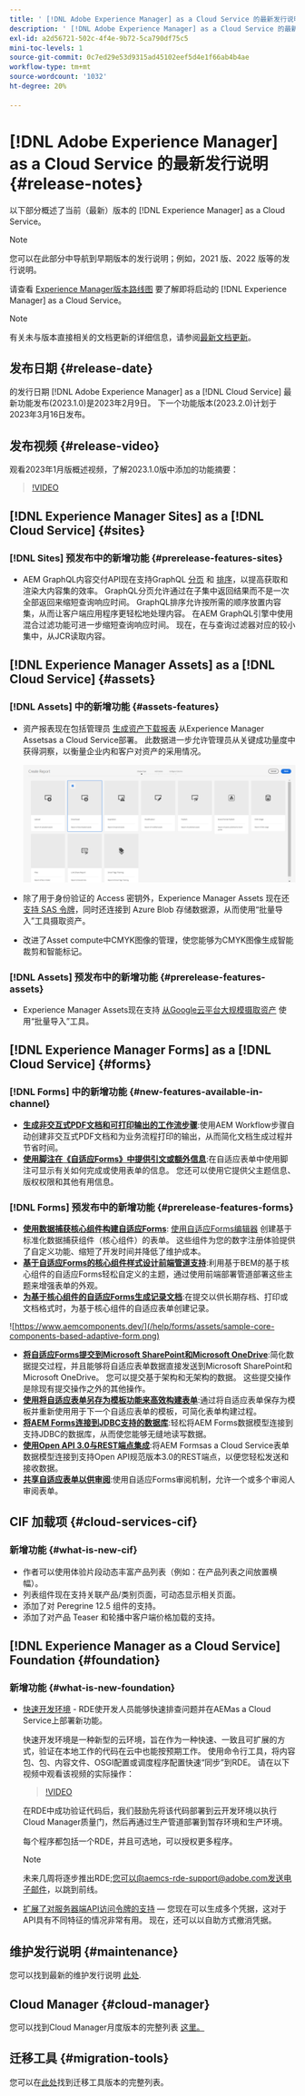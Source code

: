 ```yaml
---
title: ' [!DNL Adobe Experience Manager] as a Cloud Service 的最新发行说明。'
description: ' [!DNL Adobe Experience Manager] as a Cloud Service 的最新发行说明。'
exl-id: a2d56721-502c-4f4e-9b72-5ca790df75c5
mini-toc-levels: 1
source-git-commit: 0c7ed29e53d9315ad45102eef5d4e1f66ab4b4ae
workflow-type: tm+mt
source-wordcount: '1032'
ht-degree: 20%

---
```



# [!DNL Adobe Experience Manager] as a Cloud Service 的最新发行说明 {#release-notes}

以下部分概述了当前（最新）版本的 [!DNL Experience Manager] as a Cloud Service。

>[!NOTE]
>
>您可以在此部分中导航到早期版本的发行说明；例如，2021 版、2022 版等的发行说明。
>
>请查看 [Experience Manager版本路线图](https://experienceleague.adobe.com/docs/experience-manager-release-information/aem-release-updates/update-releases-roadmap.html) 要了解即将启动的 [!DNL Experience Manager] as a Cloud Service。

>[!NOTE]
>
>有关未与版本直接相关的文档更新的详细信息，请参阅[最新文档更新](https://experienceleague.adobe.com/docs/experience-manager-release-information/aem-release-updates/doc-updates/documentation-updates.html)。

## 发布日期 {#release-date}

的发行日期 [!DNL Adobe Experience Manager] as a [!DNL Cloud Service] 最新功能发布(2023.1.0)是2023年2月9日。 下一个功能版本(2023.2.0)计划于2023年3月16日发布。

## 发布视频 {#release-video}

观看2023年1月版概述视频，了解2023.1.0版中添加的功能摘要：

>[!VIDEO](https://video.tv.adobe.com/v/3413479/?quality=12)

## [!DNL Experience Manager Sites] as a [!DNL Cloud Service] {#sites}

### [!DNL Sites] 预发布中的新增功能 {#prerelease-features-sites}

* AEM GraphQL内容交付API现在支持GraphQL [分页](/help/headless/graphql-api/content-fragments.md#paging) 和 [排序](/help/headless/graphql-api/content-fragments.md#sorting)，以提高获取和渲染大内容集的效率。 GraphQL分页允许通过在子集中返回结果而不是一次全部返回来缩短查询响应时间。 GraphQL排序允许按所需的顺序放置内容集，从而让客户端应用程序更轻松地处理内容。  在AEM GraphQL引擎中使用混合过滤功能可进一步缩短查询响应时间。 现在，在与查询过滤器对应的较小集中，从JCR读取内容。

## [!DNL Experience Manager Assets] as a [!DNL Cloud Service] {#assets}

### [!DNL Assets] 中的新增功能 {#assets-features}

* 资产报表现在包括管理员 [生成资产下载报表](/help/assets/asset-reports.md) 从Experience Manager Assetsas a Cloud Service部署。 此数据进一步允许管理员从关键成功量度中获得洞察，以衡量企业内和客户对资产的采用情况。

   ![其他格式的 PDF 演绎版](/help/release-notes/assets/choose_report.png)

* 除了用于身份验证的 Access 密钥外，Experience Manager Assets 现在还[支持 SAS 令牌](/help/assets/add-assets.md#asset-bulk-ingestor)，同时还连接到 Azure Blob 存储数据源，从而使用“批量导入”工具摄取资产。

* 改进了Asset compute中CMYK图像的管理，使您能够为CMYK图像生成智能裁剪和智能标记。

### [!DNL Assets] 预发布中的新增功能 {#prerelease-features-assets}

* Experience Manager Assets现在支持 [从Google云平台大规模摄取资产](/help/assets/add-assets.md#asset-bulk-ingestor) 使用“批量导入”工具。

## [!DNL Experience Manager Forms] as a [!DNL Cloud Service] {#forms}

### [!DNL Forms] 中的新增功能 {#new-features-available-in-channel}

* **[生成非交互式PDF文档和可打印输出的工作流步骤](/help/forms/aem-forms-workflow-step-reference.md)**:使用AEM Workflow步骤自动创建非交互式PDF文档和为业务流程打印的输出，从而简化文档生成过程并节省时间。
* **[使用脚注在《自适应Forms》中提供引文或额外信息](/help/forms/footnotes-richtextsupport.md)**:在自适应表单中使用脚注可显示有关如何完成或使用表单的信息。 您还可以使用它提供父主题信息、版权权限和其他有用信息。

### [!DNL Forms] 预发布中的新增功能 {#prerelease-features-forms}

* **[使用数据捕获核心组件构建自适应Forms](https://experienceleague.adobe.com/docs/experience-manager-core-components/using/adaptive-forms/introduction.html?lang=en)**: [使用自适应Forms编辑器](/help/forms/creating-adaptive-form-core-components.md) 创建基于标准化数据捕获组件（核心组件）的表单。 这些组件为您的数字注册体验提供了自定义功能、缩短了开发时间并降低了维护成本。
* **[基于自适应Forms的核心组件样式设计前端管道支持](/help/forms/using-themes-in-core-components.md)**:利用基于BEM的基于核心组件的自适应Forms轻松自定义的主题，通过使用前端部署管道部署这些主题来增强表单的外观。
* **[为基于核心组件的自适应Forms生成记录文档](/help/forms/generate-document-of-record-core-components.md)**:在提交以供长期存档、打印或文档格式时，为基于核心组件的自适应表单创建记录。

![https://www.aemcomponents.dev/](/help/forms/assets/sample-core-components-based-adaptive-form.png)

* **[将自适应Forms提交到Microsoft SharePoint和Microsoft OneDrive](/help/forms/configuring-submit-actions.md)**:简化数据提交过程，并且能够将自适应表单数据直接发送到Microsoft SharePoint和Microsoft OneDrive。 您可以提交基于架构和无架构的数据。 这些提交操作是除现有提交操作之外的其他操作。
* **[使用将自适应表单另存为模板功能来高效构建表单](/help/forms/template-editor.md#save-an-adaptive-form-as-template-saving-adaptive-form-as-template)**:通过将自适应表单保存为模板并重新使用用于下一个自适应表单的模板，可简化表单构建过程。
* **[将AEM Forms连接到JDBC支持的数据库](/help/forms/configure-data-sources.md#configure-relational-database-configure-relational-database)**:轻松将AEM Forms数据模型连接到支持JDBC的数据库，从而使您能够无缝地读写数据。
* **[使用Open API 3.0与REST端点集成](/help/forms/configure-data-sources.md#configure-restful-services-open-api-specification-version-20-configure-restful-services-swagger-version30)**:将AEM Formsas a Cloud Service表单数据模型连接到支持Open API规范版本3.0的REST端点，以便您轻松发送和接收数据。
* **[共享自适应表单以供审阅](/help/forms/create-reviews-forms.md)**:使用自适应Forms审阅机制，允许一个或多个审阅人审阅表单。


## CIF 加载项 {#cloud-services-cif}

### 新增功能 {#what-is-new-cif}

* 作者可以使用体验片段动态丰富产品列表（例如：在产品列表之间放置横幅）。
* 列表组件现在支持关联产品/类别页面，可动态显示相关页面。
* 添加了对 Peregrine 12.5 组件的支持。
* 添加了对产品 Teaser 和轮播中客户端价格加载的支持。

## [!DNL Experience Manager as a Cloud Service] Foundation {#foundation}

### 新增功能 {#what-is-new-foundation}

* [快速开发环境](/help/implementing/developing/introduction/rapid-development-environments.md) - RDE使开发人员能够快速排查问题并在AEMas a Cloud Service上部署新功能。

   快速开发环境是一种新型的云环境，旨在作为一种快速、一致且可扩展的方式，验证在本地工作的代码在云中也能按预期工作。 使用命令行工具，将内容包、包、内容文件、OSGI配置或调度程序配置快速“同步”到RDE。 请在以下视频中观看该视频的实际操作：

   >[!VIDEO](https://video.tv.adobe.com/v/3413508/?quality=12&learn=on)

   在RDE中成功验证代码后，我们鼓励先将该代码部署到云开发环境以执行Cloud Manager质量门，然后再通过生产管道部署到暂存环境和生产环境。

   每个程序都包括一个RDE，并且可选地，可以授权更多程序。

   >[!NOTE]
   >
   >未来几周将逐步推出RDE;您可以向aemcs-rde-support@adobe.com发送电子邮件，以跳到前线。

* [扩展了对服务器端API访问令牌的支持](/help/implementing/developing/introduction/generating-access-tokens-for-server-side-apis.md)  — 您现在可以生成多个凭据，这对于API具有不同特征的情况非常有用。 现在，还可以以自助方式撤消凭据。

## 维护发行说明 {#maintenance}

您可以找到最新的维护发行说明 [此处](/help/release-notes/maintenance/latest.md).

## Cloud Manager {#cloud-manager}

您可以找到Cloud Manager月度版本的完整列表 [这里。](/help/implementing/cloud-manager/release-notes/current.md)

## 迁移工具 {#migration-tools}

您可以在[此处](/help/journey-migration/release-notes/release-notes-migration-tools-current.md)找到迁移工具版本的完整列表。
